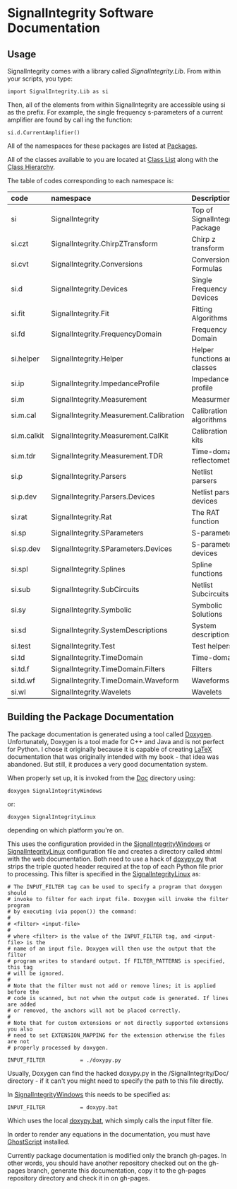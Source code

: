 # SignalIntegrity Software Documentation

## Usage
SignalIntegrity comes with a library called _SignalIntegrity.Lib_.  From within your scripts, you type:

    import SignalIntegrity.Lib as si

Then, all of the elements from within SignalIntegrity are accessible using si as the prefix.  For example, the single frequency s-parameters of a current amplifier are found by call ing the function:

    si.d.CurrentAmplifier()

All of the namespaces for these packages are listed at [Packages](http://teledynelecroy.github.io/SignalIntegrity/Doc/xhtml/namespaces.xhtml).

All of the classes available to you are located at [Class List](http://teledynelecroy.github.io/SignalIntegrity/Doc/xhtml/annotated.xhtml) along with the [Class Hierarchy](http://teledynelecroy.github.io/SignalIntegrity/Doc/xhtml/inherits.xhtml).

The table of codes corresponding to each namespace is:

code | namespace | Description
:--- | :--- | :---
si | SignalIntegrity | Top of SignalIntegrity Package
si.czt | SignalIntegrity.ChirpZTransform | Chirp z transform
si.cvt | SignalIntegrity.Conversions | Conversion Formulas
si.d | SignalIntegrity.Devices | Single Frequency Devices
si.fit | SignalIntegrity.Fit | Fitting Algorithms
si.fd | SignalIntegrity.FrequencyDomain | Frequency Domain
si.helper | SignalIntegrity.Helper | Helper functions and classes
si.ip | SignalIntegrity.ImpedanceProfile | Impedance profile
si.m | SignalIntegrity.Measurement | Measurment
si.m.cal | SignalIntegrity.Measurement.Calibration | Calibration algorithms
si.m.calkit | SignalIntegrity.Measurement.CalKit | Calibration kits
si.m.tdr | SignalIntegrity.Measurement.TDR | Time-domain reflectometry
si.p | SignalIntegrity.Parsers | Netlist parsers
si.p.dev | SignalIntegrity.Parsers.Devices | Netlist parser devices
si.rat | SignalIntegrity.Rat | The RAT function
si.sp | SignalIntegrity.SParameters | S-parameters
si.sp.dev | SignalIntegrity.SParameters.Devices | S-parameter devices
si.spl | SignalIntegrity.Splines | Spline functions
si.sub | SignalIntegrity.SubCircuits | Netlist Subcircuits
si.sy | SignalIntegrity.Symbolic | Symbolic Solutions
si.sd | SignalIntegrity.SystemDescriptions | System descriptions
si.test | SignalIntegrity.Test | Test helpers
si.td | SignalIntegrity.TimeDomain | Time-domain
si.td.f | SignalIntegrity.TimeDomain.Filters | Filters
si.td.wf | SignalIntegrity.TimeDomain.Waveform | Waveforms
si.wl | SignalIntegrity.Wavelets | Wavelets


## Building the Package Documentation
The package documentation is generated using a tool called [Doxygen](http://www.doxygen.nl/).
Unfortunately, Doxygen is a tool made for C++ and Java and is not perfect for Python.  I chose it originally because it is capable of creating [LaTeX](https://www.latex-project.org/) documentation that was originally intended with my book - that idea was abandoned.  But still, it produces a very good documentation system.

When properly set up, it is invoked from the [Doc](https://github.com/TeledyneLeCroy/SignalIntegrity/tree/master/Doc) directory using:

    doxygen SignalIntegrityWindows


or:


    doxygen SignalIntegrityLinux


depending on which platform you're on.

This uses the configuration provided in the [SignalIntegrityWindows](https://github.com/TeledyneLeCroy/SignalIntegrity/tree/master/Doc/SignalIntegrityWindows) or [SignalIntegrityLinux](https://github.com/TeledyneLeCroy/SignalIntegrity/tree/master/Doc/SignalIntegrityLinux) configuration file and creates a directory called xhtml with the web documentation.  Both need to use a hack of [doxypy.py](https://github.com/TeledyneLeCroy/SignalIntegrity/tree/master/Doc/doxypy.py) that strips the triple quoted header required at the top of each Python file prior to processing.  This filter is specified in the [SignalIntegrityLinux](https://github.com/TeledyneLeCroy/SignalIntegrity/tree/master/Doc/SignalIntegrityLinux) as:

    # The INPUT_FILTER tag can be used to specify a program that doxygen should
    # invoke to filter for each input file. Doxygen will invoke the filter program
    # by executing (via popen()) the command:
    #
    # <filter> <input-file>
    #
    # where <filter> is the value of the INPUT_FILTER tag, and <input-file> is the
    # name of an input file. Doxygen will then use the output that the filter
    # program writes to standard output. If FILTER_PATTERNS is specified, this tag
    # will be ignored.
    #
    # Note that the filter must not add or remove lines; it is applied before the
    # code is scanned, but not when the output code is generated. If lines are added
    # or removed, the anchors will not be placed correctly.
    #
    # Note that for custom extensions or not directly supported extensions you also
    # need to set EXTENSION_MAPPING for the extension otherwise the files are not
    # properly processed by doxygen.
    
    INPUT_FILTER           = ./doxypy.py

Usually, Doxygen can find the hacked doxypy.py in the /SignalIntegrity/Doc/ directory - if it can't you might need to specify the path to this file directly.

In [SignalIntegrityWindows](https://github.com/TeledyneLeCroy/SignalIntegrity/tree/master/Doc/SignalIntegrityWindows) this needs to be specified as:

    INPUT_FILTER           = doxypy.bat

Which uses the local [doxypy.bat](https://github.com/TeledyneLeCroy/SignalIntegrity/tree/master/Doc/doxypy.bat), which simply calls the input filter file.

In order to render any equations in the documentation, you must have [GhostScript](https://www.ghostscript.com/download/gsdnld.html) installed.

Currently package documentation is modified only the branch gh-pages.  In other words, you should have another repository checked out on the gh-pages branch, generate this documentation, copy it to the gh-pages repository directory and check it in on gh-pages.
